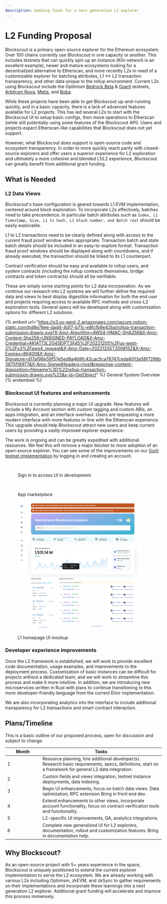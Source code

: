 ```yaml
---
description: Seeking funds for a next generation L2 explorer
---
```


# L2 Funding Proposal

Blockscout is a primary open-source explorer for the Ethereum ecosystem. Over 100 chains currently use Blockscout in one capacity or another. This includes testnets that can quickly spin up an instance (Kiln network is an excellent example), newer and mature ecosystems looking for a decentralized alternative to Etherscan, and more recently L2s in need of a customizable explorer for batching attributes, L1 <-> L2 transaction transparency, and other data unique to the rollup environment. Current L2s using Blockscout include the Optimism [Bedrock Beta](https://blockscout.com/optimism/bedrock-beta) & [Goerli](https://blockscout.com/optimism/goerli) testnets, [Arbitrum Nova](https://nova-explorer.arbitrum.io/), [Metis](https://andromeda-explorer.metis.io/), and [Boba](https://blockexplorer.bnb.boba.network/).

While these projects have been able to get Blockscout up-and-running quickly, and in a basic capacity, there is a lack of advanced features available for L2 projects. This has led several L2s to start with the Blockscout UI to setup basic configs, then move operations to Etherscan (while still potentially using some features of the Blockscout API). Users and projects expect Etherscan-like capabilities that Blockscout does not yet support.&#x20;

However, what Blockscout does support is open-source code and ecosystem transparency. In order to more quickly reach parity with closed-source explorers and offer users a superior experience for L2 exploration and ultimately a more cohesive and blended L1/L2 experience, Blockscout can greatly benefit from additional grant funding.

## What is Needed

### L2 Data Views

Blockscout's base configuration is geared towards L1 EVM implementation, centered around block exploration. To incorporate L2s effectively, batches need to take precendence. In particular batch attributes such as `Index, L1 Timestamp, Size, L1 tx hash, L1 block number, and Batch root` should be easily explorable.

L1 to L2 transactions need to be clearly defined along with access to the current fraud proof window when appropriate. Transaction batch and state batch details should be included in an easy-to-explore format. Transaction fraud proof windows should be displayed along with countdowns, and if already executed, the transaction should be linked to its L1 counterpart.

Contract verification should be easy and available to rollup users, and system contracts (including the rollup contracts themselves, bridge contracts and token contracts) should all be verifiable.&#x20;

These are simply some starting points for L2 data incorporation. As we continue our research into L2 systems we will further define the required data and views to best display digestible information for both the end user and projects requiring access to available RPC methods and cross-L2 exploration tools. General specs will be developed along with customization options for different L2 solutions.

{% embed url="https://s3.us-west-2.amazonaws.com/secure.notion-static.com/bd8e76ee-dad4-4d17-b71c-e8fcfb9e42ba/rollup-transaction-submission.drawio.svg?X-Amz-Algorithm=AWS4-HMAC-SHA256&X-Amz-Content-Sha256=UNSIGNED-PAYLOAD&X-Amz-Credential=AKIAT73L2G45EIPT3X45%2F20221205%2Fus-west-2%2Fs3%2Faws4_request&X-Amz-Date=20221205T200815Z&X-Amz-Expires=86400&X-Amz-Signature=d17a196e59f57e5ed8a4b9fc42cac5ca78747ceda6013a58f7286b3875f16977&X-Amz-SignedHeaders=host&response-content-disposition=filename%3D%22rollup-transaction-submission.drawio.svg%22&x-id=GetObject" %}
General System Overview
{% endembed %}

### Blockscout UI features and enhancements

Blockscout is currently planning a major UI upgrade. New features will include a My Account section with custom tagging and custom ABIs, an apps integration, and an interface overhaul. Users are requesting a more modern interface with more features in-line with the Etherscan experience. This upgrade should help Blockscout attract new users and keep current users by providing a vastly improved explorer experience.&#x20;

The work is ongoing and can be greatly expedited with additional resources. We feel this will remove a major blocker to more adoption of an open-source explorer. You can see some of the improvements on our [Gorli testnet implementation](https://eth-goerli.blockscout.com/) by logging in and creating an account.&#x20;

<figure><img src="../../.gitbook/assets/img-1.png" alt=""><figcaption><p>Sign in to access UI in development</p></figcaption></figure>

<figure><img src="../../.gitbook/assets/img-2.png" alt=""><figcaption><p>App marketplace</p></figcaption></figure>

<figure><img src="../../.gitbook/assets/img3.png" alt=""><figcaption><p>L1 homepage UI mockup</p></figcaption></figure>

### Developer experience improvements

Once the L2 framework is established, we will work to provide excellent code documentation, usage examples, and improvements to the deployment process. Customization of basic instances can be difficult for projects without a dedicated team, and we will work to streamline this process and make it more intuitive. In addition, we are introducing new microservices written in Rust with plans to continue transitioning to this more developer-friendly language from the current Elixir implementation.

We are also incorporating analytics into the interface to include additional transparency for L2 transactions and smart contract interaction.&#x20;

## Plans/Timeline

This is a basic outline of our proposed process, open for discussion and subject to change.

<table><thead><tr><th width="99">Month</th><th>Tasks</th></tr></thead><tbody><tr><td>1</td><td>Resource planning, hire additional developer(s). Research basic requirements, specs, definitions, start on a framework for general L2 data integration. </td></tr><tr><td>2</td><td>Custom fields and views integration, testnet instance deployments, data indexing. </td></tr><tr><td>3</td><td>Begin UI enhancements, focus on batch data views. Data optimization, RPC extension Bring in front end dev.</td></tr><tr><td>4</td><td>Extend enhancements to other views, incorporate account functionality, focus on contract verification tools and functionality.</td></tr><tr><td>5</td><td>L2-specific UI improvements, QA, analytics integrations.</td></tr><tr><td>6</td><td>Complete new generalized UI for L2 explorers, documentation, rollout and customization features. Bring in documentation help.</td></tr></tbody></table>

## Why Blockscout?

As an open-source project with 5+ years experience in the space, Blockscout is uniquely positioned to extend the current explorer implementation to serve the L2 ecosystem. We are already working with various L2s including Optimism, zkEVM, and zkSync to gather requirements on their implementations and incorporate these learnings into a next generation L2 explorer. Additional grant funding will accelerate and improve this process immensely.&#x20;



